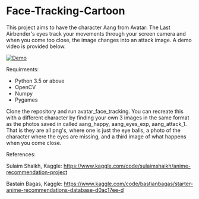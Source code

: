 # Face-Tracking-Cartoon
This project aims to have the character Aang from Avatar: The Last Airbender's eyes track your movements through your screen camera and when you come too close, the image changes into an attack image. A demo video is provided below.

[![Demo](https://img.youtube.com/vi/ZF__6LuY3GM/0.jpg)](https://www.youtube.com/watch?v=ZF__6LuY3GM&ab_channel=SehrishZia)


Requirments:

- Python 3.5 or above
- OpenCV
- Numpy
- Pygames

Clone the repository and run avatar_face_tracking. You can recreate this with a different character by finding your own 3 images in the same format as the photos saved in called aang_happy, aang_eyes_exp, aang_attack_1. That is they are all png's, where one is just the eye balls, a photo of the character where the eyes are missing, and a third image of what happens when you come close.

References:

Sulaim Shaikh, Kaggle: https://www.kaggle.com/code/sulaimshaikh/anime-recommendation-project


Bastain Bagas, Kaggle: https://www.kaggle.com/code/bastianbagas/starter-anime-recommendations-database-d0ac17ee-d
